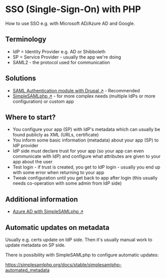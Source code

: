 # SSO (Single-Sign-On) with PHP

How to use SSO e.g. with Microsoft AD/Azure AD and Google.

## Terminology

- IdP = Identity Provider e.g. AD or Shibboleth
- SP = Service Provider - usually the app we're doing
- SAML2 - the protocol used for communication

## Solutions

- [SAML Authentication module with Drupal ↗️](https://www.drupal.org/project/samlauth) - Recommended
- [SimpleSAMLphp ↗️](https://simplesamlphp.org/) - for more complex needs (multiple IdPs or more configuration) or custom
app

## Where to start?

- You configure your app (SP) with IdP's metadata which can usually be found publicly as XML (URLs, certificate)
- You inform some basic information (metadata) about your app (SP) to IdP provider
- IdP side must declare trust for your app (so your app can even communicate with IdP) and configure what attributes
are given to your app about the user
- Test login - if trust is created, you get to IdP login - usually you end up with some error when returning to your app
- Tweak configuration until you get back to app after login (this usually needs co-operation with some admin from IdP
side)

## Additional information

- [Azure AD with SimpleSAMLphp ↗️](http://www.lewisroberts.com/2015/09/05/single-sign-on-to-azure-ad-using-simplesamlphp/)

## Automatic updates on metadata

Usually e.g. certs update on IdP side. Then it's usually manual work to update metadata on SP side.

There is possibility with SimpleSAMLphp to configure automatic updates:

https://simplesamlphp.org/docs/stable/simplesamlphp-automated_metadata
